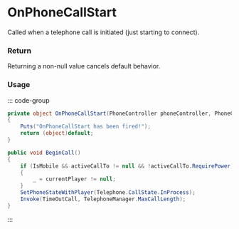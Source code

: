 # OnPhoneCallStart
<Badge type="info" text="Phone"/><Badge type="danger" text="Carbon Compatible"/><Badge type="warning" text="Oxide Compatible"/>
Called when a telephone call is initiated (just starting to connect).

### Return
Returning a non-null value cancels default behavior.

### Usage
::: code-group
```csharp [Example]
private object OnPhoneCallStart(PhoneController phoneController, PhoneController self1, PhoneController self2)
{
	Puts("OnPhoneCallStart has been fired!");
	return (object)default;
}
```
```csharp [Source — Assembly-CSharp @ PhoneController]
public void BeginCall()
{
	if (IsMobile && activeCallTo != null && !activeCallTo.RequirePower)
	{
		_ = currentPlayer != null;
	}
	SetPhoneStateWithPlayer(Telephone.CallState.InProcess);
	Invoke(TimeOutCall, TelephoneManager.MaxCallLength);
}

```
:::
